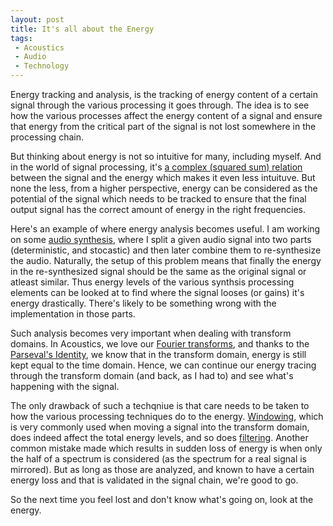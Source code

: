 ```yaml
---
layout: post
title: It's all about the Energy
tags:
 - Acoustics
 - Audio
 - Technology
---
```


Energy tracking and analysis, is the tracking of energy content of a certain signal through the various processing it goes through. The idea is to see how the various processes affect the energy content of a signal and ensure that energy from the critical part of the signal is not lost somewhere in the processing chain.

But thinking about energy is not so intuitive for many, including myself. And in the world of signal processing, it's [a complex (squared sum) relation][0] between the signal and the energy which makes it even less intuituve. But none the less, from a higher perspective, energy can be considered as the potential of the signal which needs to be tracked to ensure that the final output signal has the correct amount of energy in the right frequencies.

Here's an example of where energy analysis becomes useful. I am working on some [audio synthesis][1], where I split a given audio signal into two parts (deterministic, and stocastic) and then later combine them to re-synthesize the audio. Naturally, the setup of this problem means that finally the energy in the re-synthesized signal should be the same as the original signal or atleast similar. Thus energy levels of the various synthsis processing elements can be looked at to find where the signal looses (or gains) it's energy drastically. There's likely to be something wrong with the implementation in those parts.

Such analysis becomes very important when dealing with transform domains. In Acoustics, we love our [Fourier transforms][2], and thanks to the [Parseval's Identity][3], we know that in the transform domain, energy is still kept equal to the time domain. Hence, we can continue our energy tracing through the transform domain (and back, as I had to) and see what's happening with the signal.

The only drawback of such a techqniue is that care needs to be taken to how the various processing techniques do to the energy. [Windowing][4], which is very commonly used when moving a signal into the transform domain, does indeed affect the total energy levels, and so does [filtering][5]. Another common mistake made which results in sudden loss of energy is when only the half of a spectrum is considered (as the spectrum for a real signal is mirrored). But as long as those are analyzed, and known to have a certain energy loss and that is validated in the signal chain, we're good to go.

So the next time you feel lost and don't know what's going on, look at the energy.



[0]: http://en.wikipedia.org/wiki/Energy_(signal_processing)
[1]: http://en.wikipedia.org/wiki/Synthesizer#Types_of_synthesis
[2]: http://en.wikipedia.org/wiki/Fourier_transform
[3]: http://en.wikipedia.org/wiki/Parseval's_identity
[4]: http://en.wikipedia.org/wiki/Window_function
[5]: http://en.wikipedia.org/wiki/Filter_(signal_processing)
